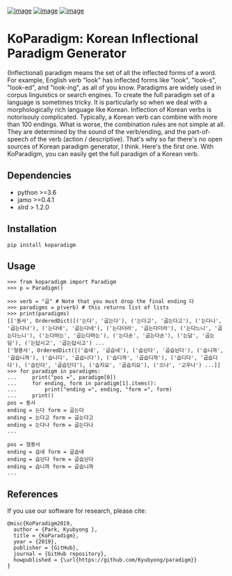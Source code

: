[![image](https://img.shields.io/pypi/v/koparadigm.svg)](https://pypi.org/project/koparadigm/)
[![image](https://img.shields.io/pypi/l/koparadigm.svg)](https://pypi.org/project/koparadigm/)
[![image](https://img.shields.io/pypi/pyversions/koparadigm.svg)](https://pypi.org/project/koparadigm/)

# KoParadigm: Korean Inflectional Paradigm Generator

(Inflectional) paradigm means the set of all the inflected forms of a word. For example, English verb "look" has inflected forms like "look", "look-s", "look-ed", and "look-ing", as all of you know.
 Paradigms are widely used in corpus linguistics or search engines.
To create the full paradigm set of a language is sometimes tricky. It is particularly so when we deal with a morphologically rich language like Korean.
Inflection of Korean verbs is notorisouly complicated. Typically, a Korean verb can combine with more than 100 endings. What is worse, the combination rules are not simple at all.
 They are determined by the sound of the verb/ending, and the part-of-speech of the verb (action / descriptive). That's why so far there's no open sources of Korean paradigm generator, I think.
 Here's the first one. With KoParadigm, you can easily get the full paradigm of a Korean verb. 
 
## Dependencies
* python >=3.6
* jamo >=0.4.1
* xlrd > 1.2.0

## Installation
```
pip install koparadigm
```

## Usage
```
>>> from koparadigm import Paradigm
>>> p = Paradigm()

>>> verb = "곱" # Note that you must drop the final ending 다
>>> paradigms = p(verb) # this returns list of lists
>>> print(paradigms)
[['동사', OrderedDict([('는다', '곱는다'), ('는다고', '곱는다고'), ('는다나', '곱는다나'), ('는다네', '곱는다네'), ('는다더라', '곱는다더라'), ('는다느니', '곱는다느니'), ('는다마는', '곱는다마는'), ('는다손', '곱는다손'), ('는담', '곱는담'), ('는답시고', '곱는답시고') ...
['형용사', OrderedDict([('습네', '곱습네'), ('습늰다', '곱습늰다'), ('습니까', '곱습니까'), ('습니다', '곱습니다'), ('습디까', '곱습디까'), ('습디다', '곱습디다'), ('습딘다', '곱습딘다'), ('습지요', '곱습지요'), ('으나', '고우나') ...]]
>>> for paradigm in paradigms:
...     print("pos =", paradigm[0])
...     for ending, form in paradigm[1].items():
...         print("ending =", ending, "form =", form)
...     print()
pos = 동사
ending = 는다 form = 곱는다
ending = 는다고 form = 곱는다고
ending = 는다나 form = 곱는다나
...

pos = 형용사
ending = 습네 form = 곱습네
ending = 습늰다 form = 곱습늰다
ending = 습니까 form = 곱습니까
...

```
## References
If you use our software for research, please cite:

```
@misc{KoParadigm2019,
  author = {Park, Kyubyong },
  title = {KoParadigm},
  year = {2019},
  publisher = {GitHub},
  journal = {GitHub repository},
  howpublished = {\url{https://github.com/Kyubyong/paradigm}}
}
```
